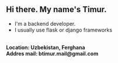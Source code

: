 ## Hi there. My name's Timur. 

- I'm a backend developer. 
- I usually use flask or django frameworks

<br>
<b>Location: Uzbekistan, Ferghana</b><br>
<b>Addres mail: btimur.mail@gmail.com</b>
